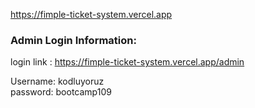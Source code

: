 https://fimple-ticket-system.vercel.app

<h3>Admin Login Information:</h3>

login link : https://fimple-ticket-system.vercel.app/admin
<div>
Username: kodluyoruz 
</div>  
<div>
password: bootcamp109
</div>

